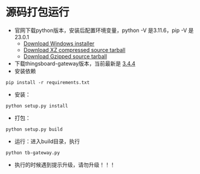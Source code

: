 # 源码打包运行

- 官网下载python版本，安装后配置环境变量，python -V 是3.11.6，pip -V 是 23.0.1
    - [Download Windows installer](https://www.python.org/ftp/python/3.11.6/python-3.11.6-amd64.exe)
    - [Download XZ compressed source tarball](https://www.python.org/ftp/python/3.11.6/Python-3.11.6.tar.xz)
    - [Download Gzipped source tarball](https://www.python.org/ftp/python/3.11.6/Python-3.11.6.tgz)
- 下载thingsboard-gateway版本，当前最新是 [3.4.4](https://codeload.github.com/thingsboard/thingsboard-gateway/zip/refs/tags/3.4.4)
- 安装依赖 
```
pip install -r requirements.txt
```
- 安装：
```
python setup.py install
```
- 打包：
```
python setup.py build
```
- 运行：进入build目录，执行 
```
python tb-gateway.py
```
- 执行的时候遇到提示升级，请勿升级！！！
